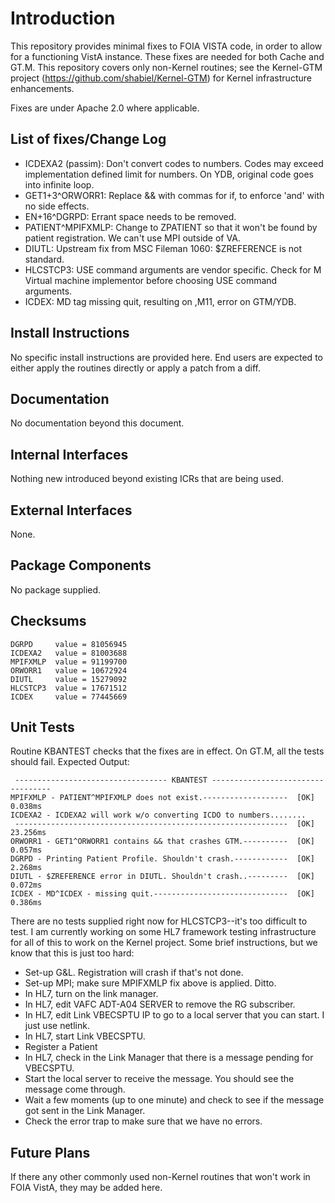 Introduction
============
This repository provides minimal fixes to FOIA VISTA code, in order to allow
for a functioning VistA instance. These fixes are needed for both Cache and
GT.M. This repository covers only non-Kernel routines; see the Kernel-GTM
project (https://github.com/shabiel/Kernel-GTM) for Kernel infrastructure
enhancements.

Fixes are under Apache 2.0 where applicable.

List of fixes/Change Log
------------------------
 * ICDEXA2 (passim): Don't convert codes to numbers. Codes may exceed implementation defined limit for numbers. On YDB, original code goes into infinite loop.
 * GET1+3^ORWORR1: Replace && with commas for if, to enforce 'and' with no side effects.
 * EN+16^DGRPD: Errant space needs to be removed.
 * PATIENT^MPIFXMLP: Change to ZPATIENT so that it won't be found by patient registration. We can't use MPI outside of VA.
 * DIUTL: Upstream fix from MSC Fileman 1060: $ZREFERENCE is not standard.
 * HLCSTCP3: USE command arguments are vendor specific. Check for M Virtual machine implementor before choosing USE command arguments.
 * ICDEX: MD tag missing quit, resulting on ,M11, error on GTM/YDB.

Install Instructions
--------------------
No specific install instructions are provided here. End users are expected to
either apply the routines directly or apply a patch from a diff.

Documentation
-------------
No documentation beyond this document.

Internal Interfaces
-------------------
Nothing new introduced beyond existing ICRs that are being used.

External Interfaces
-------------------
None.

Package Components
------------------
No package supplied.

Checksums
---------
```
DGRPD     value = 81056945
ICDEXA2   value = 81003688
MPIFXMLP  value = 91199700
ORWORR1   value = 10672924
DIUTL     value = 15279092
HLCSTCP3  value = 17671512
ICDEX     value = 77445669
```

Unit Tests
----------
Routine KBANTEST checks that the fixes are in effect. On GT.M, all the tests should fail.
Expected Output:
```
 ---------------------------------- KBANTEST ----------------------------------
MPIFXMLP - PATIENT^MPIFXMLP does not exist.-------------------  [OK]    0.038ms
ICDEXA2 - ICDEXA2 will work w/o converting ICDO to numbers........
 -------------------------------------------------------------  [OK]   23.256ms
ORWORR1 - GET1^ORWORR1 contains && that crashes GTM.----------  [OK]    0.057ms
DGRPD - Printing Patient Profile. Shouldn't crash.------------  [OK]    2.268ms
DIUTL - $ZREFERENCE error in DIUTL. Shouldn't crash..---------  [OK]    0.072ms
ICDEX - MD^ICDEX - missing quit.------------------------------  [OK]    0.386ms
```

There are no tests supplied right now for HLCSTCP3--it's too difficult to test. I am
currently working on some HL7 framework testing infrastructure for all of this to work
on the Kernel project.  Some brief instructions, but we know that this is just too hard:

 * Set-up G&L. Registration will crash if that's not done.
 * Set-up MPI; make sure MPIFXMLP fix above is applied. Ditto.
 * In HL7, turn on the link manager.
 * In HL7, edit VAFC ADT-A04 SERVER to remove the RG subscriber.
 * In HL7, edit Link VBECSPTU IP to go to a local server that you can start. I just use netlink.
 * In HL7, start Link VBECSPTU.
 * Register a Patient
 * In HL7, check in the Link Manager that there is a message pending for VBECSPTU.
 * Start the local server to receive the message. You should see the message come through.
 * Wait a few moments (up to one minute) and check to see if the message got sent in the Link Manager.
 * Check the error trap to make sure that we have no errors.

Future Plans
------------
If there any other commonly used non-Kernel routines that won't work in FOIA VistA, they
may be added here.
